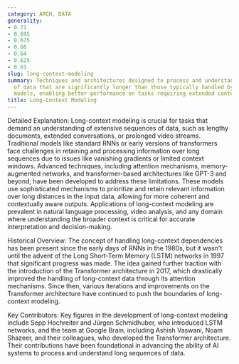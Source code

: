 ```yaml
---
category: ARCH, DATA
generality:
- 0.71
- 0.695
- 0.675
- 0.66
- 0.64
- 0.625
- 0.61
slug: long-context-modeling
summary: Techniques and architectures designed to process and understand sequences
  of data that are significantly longer than those typically handled by conventional
  models, enabling better performance on tasks requiring extended context.
title: Long-Context Modeling
---
```


Detailed Explanation:
Long-context modeling is crucial for tasks that demand an understanding of extensive sequences of data, such as lengthy documents, extended conversations, or prolonged video streams. Traditional models like standard RNNs or early versions of transformers face challenges in retaining and processing information over long sequences due to issues like vanishing gradients or limited context windows. Advanced techniques, including attention mechanisms, memory-augmented networks, and transformer-based architectures like GPT-3 and beyond, have been developed to address these limitations. These models use sophisticated mechanisms to prioritize and retain relevant information over long distances in the input data, allowing for more coherent and contextually aware outputs. Applications of long-context modeling are prevalent in natural language processing, video analysis, and any domain where understanding the broader context is critical for accurate interpretation and decision-making.

Historical Overview:
The concept of handling long-context dependencies has been present since the early days of RNNs in the 1980s, but it wasn't until the advent of the Long Short-Term Memory (LSTM) networks in 1997 that significant progress was made. The idea gained further traction with the introduction of the Transformer architecture in 2017, which drastically improved the handling of long-context data through its attention mechanisms. Since then, various iterations and improvements on the Transformer architecture have continued to push the boundaries of long-context modeling.

Key Contributors:
Key figures in the development of long-context modeling include Sepp Hochreiter and Jürgen Schmidhuber, who introduced LSTM networks, and the team at Google Brain, including Ashish Vaswani, Noam Shazeer, and their colleagues, who developed the Transformer architecture. Their contributions have been foundational in advancing the ability of AI systems to process and understand long sequences of data.
